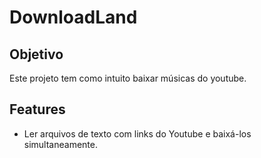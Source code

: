 # DownloadLand

## Objetivo
Este projeto tem como intuito baixar músicas do youtube.

## Features
- Ler arquivos de texto com links do Youtube e baixá-los simultaneamente.
